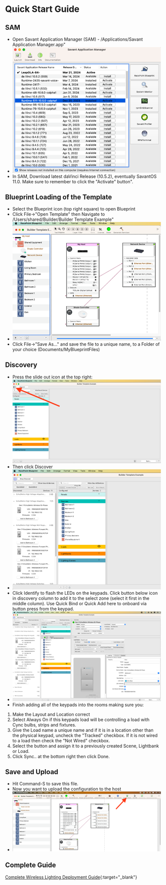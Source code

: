 # Quick Start Guide

## SAM 

* Open Savant Application Manager (SAM)  - /Applications/Savant Application Manager.app"
* ![](SAM.png)
* In SAM, Download latest daVinci Release (10.5.2), eventually SavantOS 11.0.  Make sure to remember to click the "Activate" button".

## Blueprint Loading of the Template
* Select the Blueprint icon (top right square) to open Blueprint
* Click File->"Open Template" then Navigate to /Users/shared/Builder/Builder Template Example"
* ![](OpenTemplate.png)
* Click File->"Save As..." and save the file to a unique name, to a Folder of your choice (Documents/MyBlueprintFiles)


## Discovery
* Press the slide out icon at the top right: ![](FirstLightingManager.png)
* Then click Discover
* ![](Discovery.png)
* Click Identify to flash the LEDs on the keypads.  Click button below icon in discovery column to add it to the select zone (select it first in the middle column).  Use Quick Bind or Quick Add here to onboard via button press from the keypad.
* ![](DragToZone.png)
* Finish adding all of the keypads into the rooms making sure you:
1. Make the Layout and Location correct
2. Select Always On if this keypads load will be controlling a load with Cync bulbs, strips and fixtures.
3. Give the Load name a unique name and if it is in a location other than the physical keypad, uncheck the "Tracked" checkbox. If it is not wired to a load then check the "Not Wired" checkbox.
4. Select the button and assign it to a previously created Scene, Lightbank or Load.
5. Click Sync.. at the bottom right then click Done.

## Save and Upload
* Hit Command-S to save this file.
* Now you want to upload the configuration to the host
* ![](UploadToMaster.png)

## Complete Guide

[Complete Wireless Lighting Deployment Guide](https://sav-documentation.s3.amazonaws.com/Product%20Deployment%20Guides/009-1807-00%20Wireless%20Lighting%20Deployment%20Guide.pdf){:target="_blank"}
